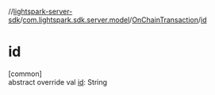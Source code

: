 //[lightspark-server-sdk](../../../index.md)/[com.lightspark.sdk.server.model](../index.md)/[OnChainTransaction](index.md)/[id](id.md)

# id

[common]\
abstract override val [id](id.md): String
